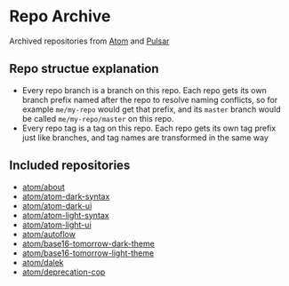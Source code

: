 # Repo Archive

Archived repositories from [Atom](https://github.com/atom) and [Pulsar](https://github.com/pulsar-edit)

## Repo structue explanation

- Every repo branch is a branch on this repo. Each repo gets its own branch prefix named after the repo to resolve naming conflicts, so for example `me/my-repo` would get that prefix, and its `master` branch would be called `me/my-repo/master` on this repo.
- Every repo tag is a tag on this repo. Each repo gets its own tag prefix just like branches, and tag names are transformed in the same way

## Included repositories

- [atom/about](https://github.com/atom/about.git)
- [atom/atom-dark-syntax](https://github.com/atom/atom-dark-syntax.git)
- [atom/atom-dark-ui](https://github.com/atom/atom-dark-ui.git)
- [atom/atom-light-syntax](https://github.com/atom/atom-light-syntax.git)
- [atom/atom-light-ui](https://github.com/atom/atom-light-ui.git)
- [atom/autoflow](https://github.com/atom/autoflow.git)
- [atom/base16-tomorrow-dark-theme](https://github.com/atom/base16-tomorrow-dark-theme.git)
- [atom/base16-tomorrow-light-theme](https://github.com/atom/base16-tomorrow-light-theme.git)
- [atom/dalek](https://github.com/atom/dalek.git)
- [atom/deprecation-cop](https://github.com/atom/deprecation-cop.git)
